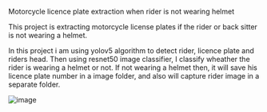 Motorcycle licence plate extraction when rider is not wearing helmet

This  project is extracting motorcycle license plates if the rider or back sitter is not wearing a helmet.

In this project i am using yolov5 algorithm to detect rider, licence plate and riders head. Then using resnet50 image classifier, I classify wheather the rider is wearing a helmet or not. If not wearing a helmet then, it will save his licence plate number in a image folder, and also will capture rider image in a separate folder.

![image](https://github.com/PnmMishra/license_plate_extraction/assets/103265964/f4cc95d3-d8b2-44fd-ab08-14de95d5412e)
